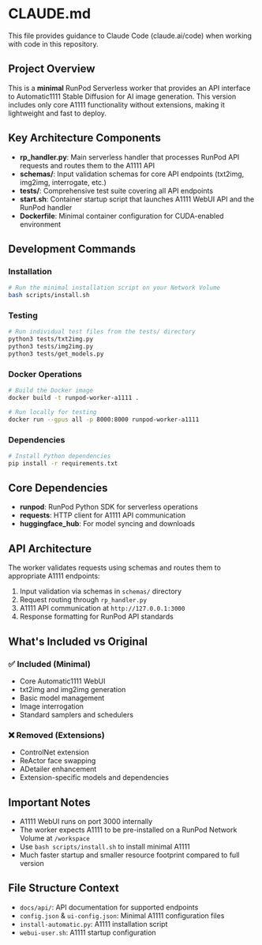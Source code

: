 # CLAUDE.md

This file provides guidance to Claude Code (claude.ai/code) when working with code in this repository.

## Project Overview

This is a **minimal** RunPod Serverless worker that provides an API interface to Automatic1111 Stable Diffusion for AI image generation. This version includes only core A1111 functionality without extensions, making it lightweight and fast to deploy.

## Key Architecture Components

- **rp_handler.py**: Main serverless handler that processes RunPod API requests and routes them to the A1111 API
- **schemas/**: Input validation schemas for core API endpoints (txt2img, img2img, interrogate, etc.)
- **tests/**: Comprehensive test suite covering all API endpoints
- **start.sh**: Container startup script that launches A1111 WebUI API and the RunPod handler
- **Dockerfile**: Minimal container configuration for CUDA-enabled environment

## Development Commands

### Installation
```bash
# Run the minimal installation script on your Network Volume
bash scripts/install.sh
```

### Testing
```bash
# Run individual test files from the tests/ directory
python3 tests/txt2img.py
python3 tests/img2img.py
python3 tests/get_models.py
```

### Docker Operations
```bash
# Build the Docker image
docker build -t runpod-worker-a1111 .

# Run locally for testing
docker run --gpus all -p 8000:8000 runpod-worker-a1111
```

### Dependencies
```bash
# Install Python dependencies
pip install -r requirements.txt
```

## Core Dependencies

- **runpod**: RunPod Python SDK for serverless operations
- **requests**: HTTP client for A1111 API communication
- **huggingface_hub**: For model syncing and downloads

## API Architecture

The worker validates requests using schemas and routes them to appropriate A1111 endpoints:

1. Input validation via schemas in `schemas/` directory
2. Request routing through `rp_handler.py`
3. A1111 API communication at `http://127.0.0.1:3000`
4. Response formatting for RunPod API standards

## What's Included vs Original

### ✅ Included (Minimal)
- Core Automatic1111 WebUI
- txt2img and img2img generation
- Basic model management
- Image interrogation
- Standard samplers and schedulers

### ❌ Removed (Extensions)
- ControlNet extension
- ReActor face swapping
- ADetailer enhancement
- Extension-specific models and dependencies

## Important Notes

- A1111 WebUI runs on port 3000 internally
- The worker expects A1111 to be pre-installed on a RunPod Network Volume at `/workspace`
- Use `bash scripts/install.sh` to install minimal A1111
- Much faster startup and smaller resource footprint compared to full version

## File Structure Context

- `docs/api/`: API documentation for supported endpoints
- `config.json` & `ui-config.json`: Minimal A1111 configuration files
- `install-automatic.py`: A1111 installation script
- `webui-user.sh`: A1111 startup configuration